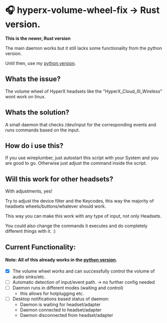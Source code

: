 # 🎧 hyperx-volume-wheel-fix -> Rust version.
**This is the newer, Rust version**

The main daemon works but it still lacks some functionality from the python version.

Until then, use my [python version](https://github.com/foelkdavid/hyperx-volume-wheel-fix/edit/main/README.md).

## Whats the issue?
The volume wheel of HyperX headsets like the "HyperX_Cloud_III_Wireless" wont work on linux.

## Whats the solution?
A small daemon that checks /dev/input for the corresponding events and runs commands based on the input.

## How do i use this?
If you use wireplumber, just autostart this script with your System and you are good to go.
Otherwise just adjust the command inside the script.

## Will this work for other headsets?
With adjustments, yes!

Try to adjust the device filter and the Keycodes, this way the majority of headsets wheels/buttons/whatever should work.

This way you can make this work with any type of input, not only Headsets.

You could also change the commands it executes and do completely different things with it. :)



## Current Functionality:
#### Note: All of this already works in the [python version](https://github.com/foelkdavid/hyperx-volume-wheel-fix/edit/main/README.md).
- [x] The volume wheel works and can successfully control the volume of audio sinks/etc.
- [ ] Automatic detection of input/event path. -> no further config needed
- [ ] Daemon runs in different modes (waiting and control)
    - this allows for hotplugging etc.
- [ ] Desktop notifications based status of daemon:
  - Daemon is waiting for headset/adapter
  - Daemon connected to headset/adapter
  - Daemon disconnected from headset/adapter

